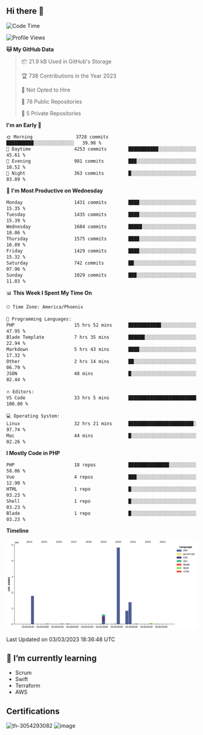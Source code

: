 ## Hi there 👋

<!--START_SECTION:waka-->
![Code Time](http://img.shields.io/badge/Code%20Time-8%2C088%20hrs%2040%20mins-blue)

![Profile Views](http://img.shields.io/badge/Profile%20Views-49-blue)

**🐱 My GitHub Data** 

> 📦 21.9 kB Used in GitHub's Storage 
 > 
> 🏆 738 Contributions in the Year 2023
 > 
> 🚫 Not Opted to Hire
 > 
> 📜 78 Public Repositories 
 > 
> 🔑 5 Private Repositories 
 > 
**I'm an Early 🐤** 

```text
🌞 Morning                3728 commits        ██████████░░░░░░░░░░░░░░░   39.98 % 
🌆 Daytime                4253 commits        ███████████░░░░░░░░░░░░░░   45.61 % 
🌃 Evening                981 commits         ███░░░░░░░░░░░░░░░░░░░░░░   10.52 % 
🌙 Night                  363 commits         █░░░░░░░░░░░░░░░░░░░░░░░░   03.89 % 
```
📅 **I'm Most Productive on Wednesday** 

```text
Monday                   1431 commits        ████░░░░░░░░░░░░░░░░░░░░░   15.35 % 
Tuesday                  1435 commits        ████░░░░░░░░░░░░░░░░░░░░░   15.39 % 
Wednesday                1684 commits        █████░░░░░░░░░░░░░░░░░░░░   18.06 % 
Thursday                 1575 commits        ████░░░░░░░░░░░░░░░░░░░░░   16.89 % 
Friday                   1429 commits        ████░░░░░░░░░░░░░░░░░░░░░   15.32 % 
Saturday                 742 commits         ██░░░░░░░░░░░░░░░░░░░░░░░   07.96 % 
Sunday                   1029 commits        ███░░░░░░░░░░░░░░░░░░░░░░   11.03 % 
```


📊 **This Week I Spent My Time On** 

```text
🕑︎ Time Zone: America/Phoenix

💬 Programming Languages: 
PHP                      15 hrs 52 mins      ████████████░░░░░░░░░░░░░   47.95 % 
Blade Template           7 hrs 35 mins       ██████░░░░░░░░░░░░░░░░░░░   22.94 % 
Markdown                 5 hrs 43 mins       ████░░░░░░░░░░░░░░░░░░░░░   17.32 % 
Other                    2 hrs 14 mins       ██░░░░░░░░░░░░░░░░░░░░░░░   06.79 % 
JSON                     48 mins             █░░░░░░░░░░░░░░░░░░░░░░░░   02.44 % 

🔥 Editors: 
VS Code                  33 hrs 5 mins       █████████████████████████   100.00 % 

💻 Operating System: 
Linux                    32 hrs 21 mins      ████████████████████████░   97.74 % 
Mac                      44 mins             █░░░░░░░░░░░░░░░░░░░░░░░░   02.26 % 
```

**I Mostly Code in PHP** 

```text
PHP                      18 repos            ███████████████░░░░░░░░░░   58.06 % 
Vue                      4 repos             ███░░░░░░░░░░░░░░░░░░░░░░   12.90 % 
HTML                     1 repo              █░░░░░░░░░░░░░░░░░░░░░░░░   03.23 % 
Shell                    1 repo              █░░░░░░░░░░░░░░░░░░░░░░░░   03.23 % 
Blade                    1 repo              █░░░░░░░░░░░░░░░░░░░░░░░░   03.23 % 
```



**Timeline**

![Lines of Code chart](https://raw.githubusercontent.com/mikebronner/mikebronner/master/assets/bar_graph.png)


 Last Updated on 03/03/2023 18:36:48 UTC
<!--END_SECTION:waka-->

<!--
**mikebronner/mikebronner** is a ✨ _special_ ✨ repository because its `README.md` (this file) appears on your GitHub profile.

Here are some ideas to get you started:

- 🔭 I’m currently working on ...
- 🌱 I’m currently learning ...
- 👯 I’m looking to collaborate on ...
- 🤔 I’m looking for help with ...
- 💬 Ask me about ...
- 📫 How to reach me: ...
- 😄 Pronouns: ...
- ⚡ Fun fact: ...
-->

## 🌱 I’m currently learning

- Scrum
- Swift
- Terraform
- AWS

## Certifications

![th-3054293082](https://user-images.githubusercontent.com/1791050/208267034-c5006f82-ae89-41eb-9478-7106c5aba070.jpg)          ![image](https://user-images.githubusercontent.com/1791050/208267032-13c8c426-f627-448d-b23e-e3dd74b6712a.png)

